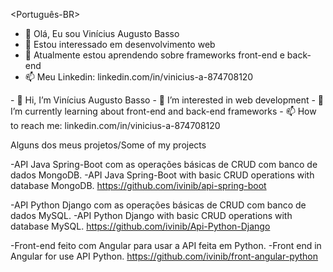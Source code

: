 <Português-BR>
- 👋 Olá, Eu sou Vinícius Augusto Basso
- 👀 Estou interessado em desenvolvimento web
- 🌱 Atualmente estou aprendendo sobre frameworks front-end e back-end
- 📫 Meu Linkedin: linkedin.com/in/vinicius-a-874708120

<English>
- 👋 Hi, I’m Vinícius Augusto Basso
- 👀 I’m interested in web development
- 🌱 I’m currently learning about front-end and back-end frameworks
- 📫 How to reach me: linkedin.com/in/vinicius-a-874708120


  
Alguns dos meus projetos/Some of my projects

-API Java Spring-Boot com as operações básicas de CRUD com banco de dados MongoDB.
-API Java Spring-Boot with basic CRUD operations with database MongoDB.
https://github.com/ivinib/api-spring-boot


-API Python Django com as operações básicas de CRUD com banco de dados MySQL.
-API Python Django with basic CRUD operations with database MySQL.
https://github.com/ivinib/Api-Python-Django

-Front-end feito com Angular para usar a API feita em Python.
-Front end in Angular for use API Python.
https://github.com/ivinib/front-angular-python
